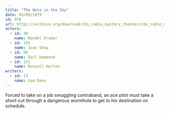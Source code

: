 ```yaml
---
title: "The Hole in the Sky"
date: 05/09/1979
id: 978
url: https://archive.org/download/cbs_radio_mystery_theater/cbs_radio_mystery_theater-0951-1000.zip/cbs_radio_mystery_theater-0951-1000%2Fcbsrmt_0978_the_hole_in_the_sky.mp3
actors:  
  - id: 49
    name: Mandel Kramer  
  - id: 155
    name: Joan Shay  
  - id: 95
    name: Earl Hammond  
  - id: 151
    name: Russell Horton
writers:  
  - id: 13
    name: Sam Dann
---
```

Forced to take on a job smuggling contraband, an ace pilot must take a short-cut through a dangerous wormhole to get to his destination on schedule.